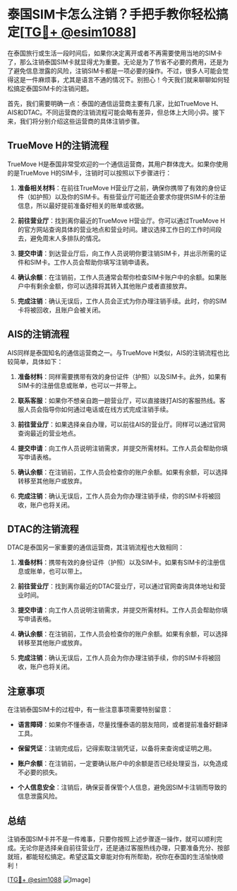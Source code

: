 # 泰国SIM卡怎么注销？手把手教你轻松搞定[[TG💪+ @esim1088](https://t.me/s/esim1088)]

在泰国旅行或生活一段时间后，如果你决定离开或者不再需要使用当地的SIM卡了，那么注销泰国SIM卡就显得尤为重要。无论是为了节省不必要的费用，还是为了避免信息泄露的风险，注销SIM卡都是一项必要的操作。不过，很多人可能会觉得这是一件麻烦事，尤其是语言不通的情况下。别担心！今天我们就来聊聊如何轻松搞定泰国SIM卡的注销问题。

首先，我们需要明确一点：泰国的通信运营商主要有几家，比如TrueMove H、AIS和DTAC。不同运营商的注销流程可能会略有差异，但总体上大同小异。接下来，我们将分别介绍这些运营商的具体注销步骤。

## TrueMove H的注销流程

TrueMove H是泰国非常受欢迎的一个通信运营商，其用户群体庞大。如果你使用的是TrueMove H的SIM卡，注销时可以按照以下步骤进行：

1. **准备相关材料**：在前往TrueMove H营业厅之前，确保你携带了有效的身份证件（如护照）以及你的SIM卡。有些营业厅可能还会要求你提供SIM卡的注册信息，所以最好提前准备好相关的账单或收据。

2. **前往营业厅**：找到离你最近的TrueMove H营业厅。你可以通过TrueMove H的官方网站查询具体的营业地点和营业时间。建议选择工作日的工作时间段去，避免周末人多排队的情况。

3. **提交申请**：到达营业厅后，向工作人员说明你要注销SIM卡，并出示所需的证件和SIM卡。工作人员会帮助你填写注销申请表。

4. **确认余额**：在注销前，工作人员通常会帮你检查SIM卡账户中的余额。如果账户中有剩余金额，你可以选择将其转入其他账户或者直接放弃。

5. **完成注销**：确认无误后，工作人员会正式为你办理注销手续。此时，你的SIM卡将被回收，且账户会被关闭。

## AIS的注销流程

AIS同样是泰国知名的通信运营商之一。与TrueMove H类似，AIS的注销流程也比较简单，具体如下：

1. **准备材料**：同样需要携带有效的身份证件（护照）以及SIM卡。此外，如果有SIM卡的注册信息或账单，也可以一并带上。

2. **联系客服**：如果你不想亲自跑一趟营业厅，可以直接拨打AIS的客服热线。客服人员会指导你如何通过电话或在线方式完成注销手续。

3. **前往营业厅**：如果选择亲自办理，可以前往AIS的营业厅。同样可以通过官网查询最近的营业地点。

4. **提交申请**：向工作人员说明注销需求，并提交所需材料。工作人员会帮助你填写申请表格。

5. **确认余额**：在注销前，工作人员会检查你的账户余额。如果有余额，可以选择转移至其他账户或放弃。

6. **完成注销**：确认无误后，工作人员会为你办理注销手续，你的SIM卡将被回收，账户也将关闭。

## DTAC的注销流程

DTAC是泰国另一家重要的通信运营商，其注销流程也大致相同：

1. **准备材料**：携带有效的身份证件（护照）以及SIM卡。如果有SIM卡的注册信息或账单，也可以带上。

2. **前往营业厅**：找到离你最近的DTAC营业厅，可以通过官网查询具体地址和营业时间。

3. **提交申请**：向工作人员说明注销需求，并提交所需材料。工作人员会帮助你填写申请表格。

4. **确认余额**：在注销前，工作人员会检查你的账户余额。如果有余额，可以选择转移至其他账户或放弃。

5. **完成注销**：确认无误后，工作人员会为你办理注销手续，你的SIM卡将被回收，账户也将关闭。

## 注意事项

在注销泰国SIM卡的过程中，有一些注意事项需要特别留意：

- **语言障碍**：如果你不懂泰语，尽量找懂泰语的朋友陪同，或者提前准备好翻译工具。
  
- **保留凭证**：注销完成后，记得索取注销凭证，以备将来查询或证明之用。

- **账户余额**：在注销前，一定要确认账户中的余额是否已经处理妥当，以免造成不必要的损失。

- **个人信息安全**：注销后，确保妥善保管个人信息，避免因SIM卡注销而导致的信息泄露风险。

## 总结

注销泰国SIM卡并不是一件难事，只要你按照上述步骤逐一操作，就可以顺利完成。无论你是选择亲自前往营业厅，还是通过客服热线办理，只要准备充分、按部就班，都能轻松搞定。希望这篇文章能对你有所帮助，祝你在泰国的生活愉快顺利！

[[TG💪+ @esim1088](https://t.me/s/esim1088) ![Image](https://i.postimg.cc/4NQfJmqS/Snipaste-2025-05-13-00-14-12.png)]